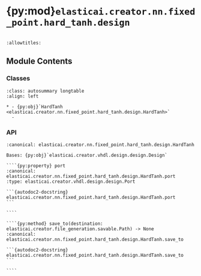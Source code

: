# {py:mod}`elasticai.creator.nn.fixed_point.hard_tanh.design`

```{py:module} elasticai.creator.nn.fixed_point.hard_tanh.design
```

```{autodoc2-docstring} elasticai.creator.nn.fixed_point.hard_tanh.design
:allowtitles:
```

## Module Contents

### Classes

````{list-table}
:class: autosummary longtable
:align: left

* - {py:obj}`HardTanh <elasticai.creator.nn.fixed_point.hard_tanh.design.HardTanh>`
  -
````

### API

`````{py:class} HardTanh(name: str, total_bits: int, frac_bits: int, min_val: int, max_val: int)
:canonical: elasticai.creator.nn.fixed_point.hard_tanh.design.HardTanh

Bases: {py:obj}`elasticai.creator.vhdl.design.design.Design`

````{py:property} port
:canonical: elasticai.creator.nn.fixed_point.hard_tanh.design.HardTanh.port
:type: elasticai.creator.vhdl.design.design.Port

```{autodoc2-docstring} elasticai.creator.nn.fixed_point.hard_tanh.design.HardTanh.port
```

````

````{py:method} save_to(destination: elasticai.creator.file_generation.savable.Path) -> None
:canonical: elasticai.creator.nn.fixed_point.hard_tanh.design.HardTanh.save_to

```{autodoc2-docstring} elasticai.creator.nn.fixed_point.hard_tanh.design.HardTanh.save_to
```

````

`````
